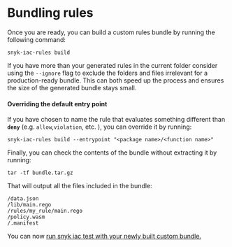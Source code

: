 # Bundling rules

Once you are ready, you can build a custom rules bundle by running the following command:

```
snyk-iac-rules build
```

If you have more than your generated rules in the current folder consider using the  `--ignore` flag to exclude the folders and files irrelevant for a production-ready bundle. This can both speed up the process and ensures the size of the generated bundle stays small.

#### Overriding the default entry point

If you have chosen to name the rule that evaluates something different than **`deny`** (e.g. `allow`,`violation`, etc. ), you can override it by running:

```
snyk-iac-rules build --entrypoint "<package name>/<function name>"
```

Finally, you can check the contents of the bundle without extracting it by running:

```
tar -tf bundle.tar.gz
```

That will output all the files included in the bundle:

```
/data.json
/lib/main.rego
/rules/my_rule/main.rego
/policy.wasm
/.manifest
```

&#x20;You can now [run snyk iac test with your newly built custom bundle. ](../use-IaC-custom-rules-with-CLI/)
